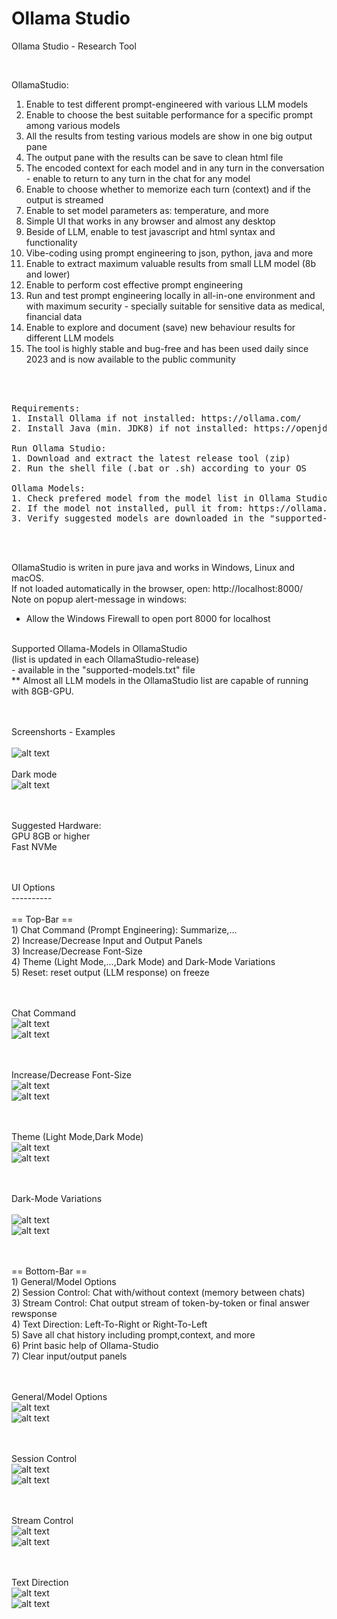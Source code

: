 # Ollama Studio
Ollama Studio - Research Tool

<br>

OllamaStudio:
1. Enable to test different prompt-engineered with various LLM models
2. Enable to choose the best suitable performance for a specific prompt among various models
3. All the results from testing various models are show in one big output pane
4. The output pane with the results can be save to clean html file
5. The encoded context for each model and in any turn in the conversation - enable to return to any turn in the chat for any model
6. Enable to choose whether to memorize each turn (context) and if the output is streamed
7. Enable to set model parameters as: temperature, and more
8. Simple UI that works in any browser and almost any desktop
9. Beside of LLM, enable to test javascript and html syntax and functionality
10. Vibe-coding using prompt engineering to json, python, java and more
11. Enable to extract maximum valuable results from small LLM model (8b and lower)
12. Enable to perform cost effective prompt engineering
13. Run and test prompt engineering locally in all-in-one environment and with maximum security - specially suitable for sensitive data as medical, financial data
14. Enable to explore and document (save) new behaviour results for different LLM models
15. The tool is highly stable and bug-free and has been used daily since 2023 and is now available to the public community

<br><br>

<pre>
Requirements:
1. Install Ollama if not installed: https://ollama.com/
2. Install Java (min. JDK8) if not installed: https://openjdk.org/

Run Ollama Studio:
1. Download and extract the latest release tool (zip)
2. Run the shell file (.bat or .sh) according to your OS

Ollama Models:
1. Check prefered model from the model list in Ollama Studio (bottom-left drop-down-list)
2. If the model not installed, pull it from: https://ollama.com/library
3. Verify suggested models are downloaded in the "supported-models.txt" file
</pre>

<br><br>

OllamaStudio is writen in pure java and works in Windows, Linux and macOS.
<br>
If not loaded automatically in the browser, open: http://localhost:8000/
<br>
Note on popup alert-message in windows: 
<br>
- Allow the Windows Firewall to open port 8000 for localhost
<br><br>

Supported Ollama-Models in OllamaStudio 
<br>(list is updated in each OllamaStudio-release)
<br>- available in the "supported-models.txt" file
<br> ** Almost all LLM models in the OllamaStudio list are capable of running with 8GB-GPU. 

<br><br>
Screenshorts - Examples
<br><br>
![alt text](img/example-1.png?raw=true)
<br><br>
Dark mode
<br>
![alt text](img/example-2.png?raw=true)

<br><br>
Suggested Hardware:
<br> GPU 8GB or higher
<br> Fast NVMe

<br><br>
UI Options
<br>----------
<br><br>== Top-Bar ==
<br>1) Chat Command (Prompt Engineering): Summarize,...
<br>2) Increase/Decrease Input and Output Panels 
<br>3) Increase/Decrease Font-Size
<br>4) Theme (Light Mode,...,Dark Mode) and Dark-Mode Variations
<br>5) Reset: reset output (LLM response) on freeze

<br><br>Chat Command
<br>![alt text](img/top/top-1.png?raw=true)
<br>![alt text](img/top/top-1a.png?raw=true)

<br><br>Increase/Decrease Font-Size 
<br>![alt text](img/top/top-2.png?raw=true)
<br>![alt text](img/top/top-2a.png?raw=true)

<br><br>Theme (Light Mode,Dark Mode) 
<br>![alt text](img/top/top-3.png?raw=true)
<br>![alt text](img/top/top-3a.png?raw=true)

<br><br>Dark-Mode Variations  
<br>![alt text](img/top/top-4.png?raw=true)
<br>![alt text](img/top/top-4a.png?raw=true)

<br><br>== Bottom-Bar ==
<br>1) General/Model Options
<br>2) Session Control: Chat with/without context (memory between chats) 
<br>3) Stream Control: Chat output stream of token-by-token or final answer rewsponse
<br>4) Text Direction: Left-To-Right or Right-To-Left
<br>5) Save all chat history including prompt,context, and more
<br>6) Print basic help of Ollama-Studio
<br>7) Clear input/output panels

<br><br>General/Model Options
<br>![alt text](img/bottom/bt-1.png?raw=true)
<br>![alt text](img/bottom/bt-1a.png?raw=true)

<br><br>Session Control
<br>![alt text](img/bottom/bt-2.png?raw=true)
<br>![alt text](img/bottom/bt-2a.png?raw=true)

<br><br>Stream Control
<br>![alt text](img/bottom/bt-3.png?raw=true)
<br>![alt text](img/bottom/bt-3a.png?raw=true)

<br><br>Text Direction 
<br>![alt text](img/bottom/bt-4.png?raw=true)
<br>![alt text](img/bottom/bt-4a.png?raw=true)

<br><br>







